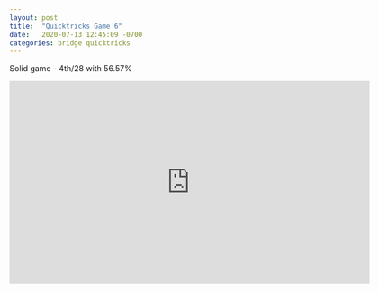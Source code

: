 ```yaml
---
layout: post
title:  "Quicktricks Game 6"
date:   2020-07-13 12:45:09 -0700
categories: bridge quicktricks
---
```


Solid game - 4th/28 with 56.57%

<iframe
    src="https://player.twitch.tv/?video=v679002200&parent=forrestrice.com&parent=localhost&autoplay=false"
    height="360"
    width="640"
    frameborder="0"
    scrolling="no"
    allowfullscreen="true">
</iframe>
